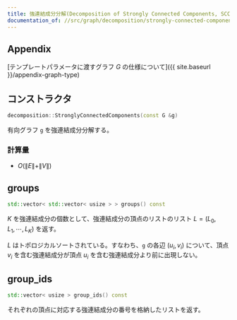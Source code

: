 ```yaml
---
title: 強連結成分分解(Decomposition of Strongly Connected Components, SCC)
documentation_of: //src/graph/decomposition/strongly-connected-components.hpp
---
```


## Appendix
[テンプレートパラメータに渡すグラフ $G$ の仕様について]({{ site.baseurl }}/appendix-graph-type)

## コンストラクタ
```cpp
decomposition::StronglyConnectedComponents(const G &g)
```

有向グラフ `g` を強連結成分分解する。

### 計算量
- $O(\|E\| + \|V\|)$

## groups
```cpp
std::vector< std::vector< usize > > groups() const
```

$K$ を強連結成分の個数として、強連結成分の頂点のリストのリスト $L=(L_0, L_1, \cdots, L_K)$ を返す。

$L$ はトポロジカルソートされている。すなわち、`g` の各辺 $(u_i, v_i)$ について、頂点 $v_i$ を含む強連結成分が頂点 $u_i$ を含む強連結成分より前に出現しない。

## group_ids
```cpp
std::vector< usize > group_ids() const
```

それぞれの頂点に対応する強連結成分の番号を格納したリストを返す。
